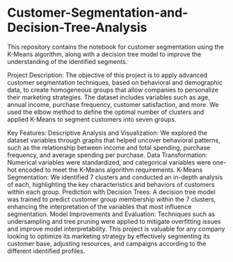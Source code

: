 # Customer-Segmentation-and-Decision-Tree-Analysis
This repository contains the notebook for customer segmentation using the K-Means algorithm, along with a decision tree model to improve the understanding of the identified segments.

Project Description:
The objective of this project is to apply advanced customer segmentation techniques, based on behavioral and demographic data, to create homogeneous groups that allow companies to personalize their marketing strategies. The dataset includes variables such as age, annual income, purchase frequency, customer satisfaction, and more. We used the elbow method to define the optimal number of clusters and applied K-Means to segment customers into seven groups.

Key Features:
Descriptive Analysis and Visualization: We explored the dataset variables through graphs that helped uncover behavioral patterns, such as the relationship between income and total spending, purchase frequency, and average spending per purchase.
Data Transformation: Numerical variables were standardized, and categorical variables were one-hot encoded to meet the K-Means algorithm requirements.
K-Means Segmentation: We identified 7 clusters and conducted an in-depth analysis of each, highlighting the key characteristics and behaviors of customers within each group.
Prediction with Decision Trees: A decision tree model was trained to predict customer group membership within the 7 clusters, enhancing the interpretation of the variables that most influence segmentation.
Model Improvements and Evaluation: Techniques such as undersampling and tree pruning were applied to mitigate overfitting issues and improve model interpretability.
This project is valuable for any company looking to optimize its marketing strategy by effectively segmenting its customer base, adjusting resources, and campaigns according to the different identified profiles.
